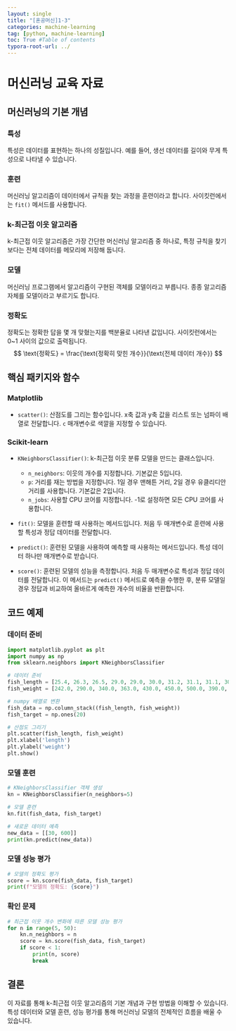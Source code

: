 ```yaml
---
layout: single
title: "[혼공머신]1-3"
categories: machine-learning
tag: [python, machine-learning]
toc: True #Table of contents
typora-root-url: ../
---
```


# 머신러닝 교육 자료

## 머신러닝의 기본 개념

### 특성
특성은 데이터를 표현하는 하나의 성질입니다. 예를 들어, 생선 데이터를 길이와 무게 특성으로 나타낼 수 있습니다.

### 훈련
머신러닝 알고리즘이 데이터에서 규칙을 찾는 과정을 훈련이라고 합니다. 사이킷런에서는 `fit()` 메서드를 사용합니다.

### k-최근접 이웃 알고리즘
k-최근접 이웃 알고리즘은 가장 간단한 머신러닝 알고리즘 중 하나로, 특정 규칙을 찾기보다는 전체 데이터를 메모리에 저장해 둡니다.

### 모델
머신러닝 프로그램에서 알고리즘이 구현된 객체를 모델이라고 부릅니다. 종종 알고리즘 자체를 모델이라고 부르기도 합니다.

### 정확도
정확도는 정확한 답을 몇 개 맞혔는지를 백분율로 나타낸 값입니다. 사이킷런에서는 0~1 사이의 값으로 출력됩니다.
$$
\text{정확도} = \frac{\text{정확히 맞힌 개수}}{\text{전체 데이터 개수}}
$$


## 핵심 패키지와 함수

### Matplotlib
- `scatter()`: 산점도를 그리는 함수입니다. x축 값과 y축 값을 리스트 또는 넘파이 배열로 전달합니다. `c` 매개변수로 색깔을 지정할 수 있습니다.

### Scikit-learn
- `KNeighborsClassifier()`: k-최근접 이웃 분류 모델을 만드는 클래스입니다.
  - `n_neighbors`: 이웃의 개수를 지정합니다. 기본값은 5입니다.
  - `p`: 거리를 재는 방법을 지정합니다. 1일 경우 맨해튼 거리, 2일 경우 유클리디안 거리를 사용합니다. 기본값은 2입니다.
  - `n_jobs`: 사용할 CPU 코어를 지정합니다. -1로 설정하면 모든 CPU 코어를 사용합니다.
  
- `fit()`: 모델을 훈련할 때 사용하는 메서드입니다. 처음 두 매개변수로 훈련에 사용할 특성과 정답 데이터를 전달합니다.
- `predict()`: 훈련된 모델을 사용하여 예측할 때 사용하는 메서드입니다. 특성 데이터 하나만 매개변수로 받습니다.
- `score()`: 훈련된 모델의 성능을 측정합니다. 처음 두 매개변수로 특성과 정답 데이터를 전달합니다. 이 메서드는 `predict()` 메서드로 예측을 수행한 후, 분류 모델일 경우 정답과 비교하여 올바르게 예측한 개수의 비율을 반환합니다.

## 코드 예제

### 데이터 준비
```python
import matplotlib.pyplot as plt
import numpy as np
from sklearn.neighbors import KNeighborsClassifier

# 데이터 준비
fish_length = [25.4, 26.3, 26.5, 29.0, 29.0, 30.0, 31.2, 31.1, 31.1, 30.4, 30.4, 30.9, 32.0, 32.7, 33.5, 34.0, 34.0, 34.5, 35.0, 35.0]
fish_weight = [242.0, 290.0, 340.0, 363.0, 430.0, 450.0, 500.0, 390.0, 490.0, 450.0, 500.0, 475.0, 500.0, 500.0, 500.0, 600.0, 600.0, 700.0, 700.0, 610.0]

# numpy 배열로 변환
fish_data = np.column_stack((fish_length, fish_weight))
fish_target = np.ones(20)

# 산점도 그리기
plt.scatter(fish_length, fish_weight)
plt.xlabel('length')
plt.ylabel('weight')
plt.show()
```

### 모델 훈련
```python
# KNeighborsClassifier 객체 생성
kn = KNeighborsClassifier(n_neighbors=5)

# 모델 훈련
kn.fit(fish_data, fish_target)

# 새로운 데이터 예측
new_data = [[30, 600]]
print(kn.predict(new_data))
```

### 모델 성능 평가
```python
# 모델의 정확도 평가
score = kn.score(fish_data, fish_target)
print(f"모델의 정확도: {score}")
```

### 확인 문제
```python
# 최근접 이웃 개수 변화에 따른 모델 성능 평가
for n in range(5, 50):
    kn.n_neighbors = n
    score = kn.score(fish_data, fish_target)
    if score < 1:
        print(n, score)
        break
```

## 결론
이 자료를 통해 k-최근접 이웃 알고리즘의 기본 개념과 구현 방법을 이해할 수 있습니다. 특성 데이터와 모델 훈련, 성능 평가를 통해 머신러닝 모델의 전체적인 흐름을 배울 수 있습니다.